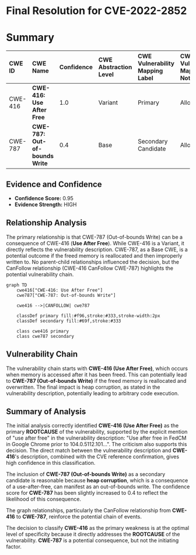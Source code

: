 # Final Resolution for CVE-2022-2852

# Summary

| CWE ID  | CWE Name                                                                         | Confidence | CWE Abstraction Level | CWE Vulnerability Mapping Label | CWE-Vulnerability Mapping Notes |
| :------- | :------------------------------------------------------------------------------- | :--------- | :-------------------- | :------------------------------ | :------------------------------ |
| CWE-416 | **CWE-416: Use After Free**                                                        | 1.0        | Variant               | Primary                         | Allowed                         |
| CWE-787 | **CWE-787: Out-of-bounds Write**                                                    | 0.4        | Base                  | Secondary Candidate             | Allowed                         |

## Evidence and Confidence

*   **Confidence Score:** 0.95
*   **Evidence Strength:** HIGH

## Relationship Analysis

The primary relationship is that CWE-787 (Out-of-bounds Write) can be a consequence of CWE-416 (**Use After Free**). While CWE-416 is a Variant, it directly reflects the vulnerability description. CWE-787, as a Base CWE, is a potential outcome if the freed memory is reallocated and then improperly written to. No parent-child relationships influenced the decision, but the CanFollow relationship (CWE-416 CanFollow CWE-787) highlights the potential vulnerability chain.

```mermaid
graph TD
    cwe416["CWE-416: Use After Free"]
    cwe787["CWE-787: Out-of-bounds Write"]
    
    cwe416 -->|CANFOLLOW| cwe787
    
    classDef primary fill:#f96,stroke:#333,stroke-width:2px
    classDef secondary fill:#69f,stroke:#333
    
    class cwe416 primary
    class cwe787 secondary
```

## Vulnerability Chain

The vulnerability chain starts with **CWE-416 (Use After Free)**, which occurs when memory is accessed after it has been freed. This can potentially lead to **CWE-787 (Out-of-bounds Write)** if the freed memory is reallocated and overwritten. The final impact is heap corruption, as stated in the vulnerability description, potentially leading to arbitrary code execution.

## Summary of Analysis

The initial analysis correctly identified **CWE-416 (Use After Free)** as the primary **ROOTCAUSE** of the vulnerability, supported by the explicit mention of "use after free" in the vulnerability description: "Use after free in FedCM in Google Chrome prior to 104.0.5112.101...". The criticism also supports this decision. The direct match between the vulnerability description and **CWE-416**'s description, combined with the CVE reference confirmation, gives high confidence in this classification.

The inclusion of **CWE-787 (Out-of-bounds Write)** as a secondary candidate is reasonable because **heap corruption**, which is a consequence of a use-after-free, can manifest as an out-of-bounds write. The confidence score for **CWE-787** has been slightly increased to 0.4 to reflect the likelihood of this consequence.

The graph relationships, particularly the CanFollow relationship from **CWE-416** to **CWE-787**, reinforce the potential chain of events.

The decision to classify **CWE-416** as the primary weakness is at the optimal level of specificity because it directly addresses the **ROOTCAUSE** of the vulnerability. **CWE-787** is a potential consequence, but not the initiating factor.